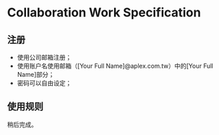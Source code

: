 # Collaboration Work Specification

## 注册

* 使用公司邮箱注册；
* 使用账户名使用邮箱（[Your Full Name]@aplex.com.tw）中的[Your Full Name]部分；
* 密码可以自由设定；


## 使用规则

稍后完成。

